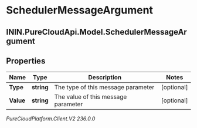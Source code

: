 # SchedulerMessageArgument

## ININ.PureCloudApi.Model.SchedulerMessageArgument

## Properties

|Name | Type | Description | Notes|
|------------ | ------------- | ------------- | -------------|
| **Type** | **string** | The type of this message parameter | [optional] |
| **Value** | **string** | The value of this message parameter | [optional] |



_PureCloudPlatform.Client.V2 236.0.0_

